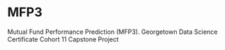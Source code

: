 # MFP3
Mutual Fund Performance Prediction (MFP3). Georgetown Data Science Certificate Cohort 11 Capstone Project
